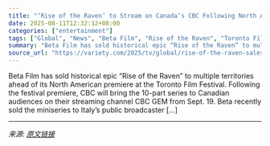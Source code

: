 ```yaml
---
title: "‘Rise of the Raven’ to Stream on Canada’s CBC Following North American Premiere at Toronto Film Festival"
date: 2025-08-11T12:32:12+08:00
categories: ["entertainment"]
tags: ["Global", "News", "Beta Film", "Rise of the Raven", "Toronto Film Festival"]
summary: "Beta Film has sold historical epic “Rise of the Raven” to multiple territories ahead of its North American premiere at the Toronto Film Festival. Following the festival premiere, CBC will bring the 10"
source_url: "https://variety.com/2025/tv/global/rise-of-the-raven-sales-toronto-film-festival-1236486485/"
---
```


Beta Film has sold historical epic “Rise of the Raven” to multiple territories ahead of its North American premiere at the Toronto Film Festival. Following the festival premiere, CBC will bring the 10-part series to Canadian audiences on their streaming channel CBC GEM from Sept. 19. Beta recently sold the miniseries to Italy’s public broadcaster [&#8230;]

---

*来源: [原文链接](https://variety.com/2025/tv/global/rise-of-the-raven-sales-toronto-film-festival-1236486485/)*

